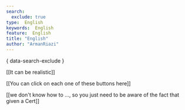 ```yaml
---
search:
  exclude: true
type:  English
keywords:  English
feature:  English
title: "English"
author: "ArmanRiazi"
---
```

{ data-search-exclude }

[[It can be realistic]]

[[You can click on each one of these buttons here]]

[[we don't know how to ..., so you just need to be aware of the fact that given a Cert]]